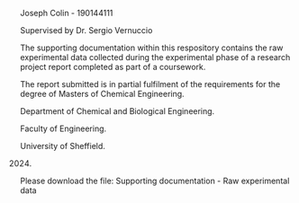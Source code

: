 Joseph Colin - 190144111

Supervised by Dr. Sergio Vernuccio

The supporting documentation within this respository contains the raw experimental data collected during the experimental phase of a research project report completed as part of a coursework. 

The report submitted is in partial fulfilment of the requirements for the degree of Masters of Chemical Engineering.

Department of Chemical and Biological Engineering.

Faculty of Engineering.

University of Sheffield.

2024.

Please download the file: Supporting documentation - Raw experimental data 
